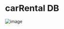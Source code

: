 # carRental DB 
![image](https://github.com/user-attachments/assets/633a2ea0-586e-459c-ac03-d2fcad40bdc1)


